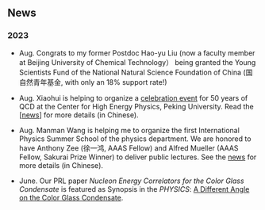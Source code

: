 ## News

### 2023
- Aug. Congrats to my former Postdoc Hao-yu Liu (now a faculty member at Beijing University of Chemical Technology）
  being granted the Young Scientists Fund of the National Natural Science Foundation of China (国自然青年基金, with only an 18% support rate!)

- Aug. Xiaohui is helping to organize a [celebration event](https://indico.ihep.ac.cn/event/19797/) for 50 years of QCD at the Center for High Energy Physics, Peking University. Read the [[news](https://rchep.pku.edu.cn/info/1034/1200.htm)] for more details (in Chinese). 
  
- Aug. Manman Wang is helping me to organize the first International Physics Summer School of the physics department. We are honored to have Anthony Zee (徐一鸿, AAAS Fellow) and Alfred Mueller (AAAS Fellow, Sakurai Prize Winner) to deliver public lectures. See the [news](https://news.bnu.edu.cn/zx/zhxw/a3062beb4e5348a681e6c30935719363.htm) for more details (in Chinese).

- June. Our PRL paper *Nucleon Energy Correlators for the Color Glass Condensate* is featured as Synopsis in the *PHYSICS*: [A Different Angle on the Color Glass Condensate](https://physics.aps.org/articles/v16/s89).
 
  
